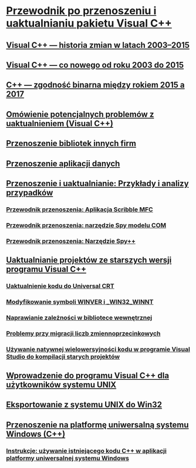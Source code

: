 # [Przewodnik po przenoszeniu i uaktualnianiu pakietu Visual C++](visual-cpp-porting-and-upgrading-guide.md)
## [Visual C++ — historia zmian w latach 2003–2015](visual-cpp-change-history-2003-2015.md)
## [Visual C++ — co nowego od roku 2003 do 2015](visual-cpp-what-s-new-2003-through-2015.md)
## [C++ — zgodność binarna między rokiem 2015 a 2017](binary-compat-2015-2017.md)
## [Omówienie potencjalnych problemów z uaktualnieniem (Visual C++)](overview-of-potential-upgrade-issues-visual-cpp.md)
## [Przenoszenie bibliotek innych firm](porting-third-party-libraries.md)
## [Przenoszenie aplikacji danych](porting-data-applications.md)
## [Przenoszenie i uaktualnianie: Przykłady i analizy przypadków](porting-and-upgrading-examples-and-case-studies.md)
### [Przewodnik przenoszenia: Aplikacja Scribble MFC](porting-guide-mfc-scribble.md)
### [Przewodnik przenoszenia: narzędzie Spy modelu COM](porting-guide-com-spy.md)
### [Przewodnik przenoszenia: Narzędzie Spy++](porting-guide-spy-increment.md)
## [Uaktualnianie projektów ze starszych wersji programu Visual C++](upgrading-projects-from-earlier-versions-of-visual-cpp.md)
### [Uaktualnienie kodu do Universal CRT](upgrade-your-code-to-the-universal-crt.md)
### [Modyfikowanie symboli WINVER i _WIN32_WINNT](modifying-winver-and-win32-winnt.md)
### [Naprawianie zależności w bibliotece wewnętrznej](fix-your-dependencies-on-library-internals.md)
### [Problemy przy migracji liczb zmiennoprzecinkowych](floating-point-migration-issues.md)
### [Używanie natywnej wielowersyjności kodu w programie Visual Studio do kompilacji starych projektów](use-native-multi-targeting.md)
## [Wprowadzenie do programu Visual C++ dla użytkowników systemu UNIX](introduction-to-visual-cpp-for-unix-users.md)
## [Eksportowanie z systemu UNIX do Win32](porting-from-unix-to-win32.md)
## [Przenoszenie na platformę uniwersalną systemu Windows (C++)](porting-to-the-universal-windows-platform-cpp.md)
### [Instrukcje: używanie istniejącego kodu C++ w aplikacji platformy uniwersalnej systemu Windows](how-to-use-existing-cpp-code-in-a-universal-windows-platform-app.md)
